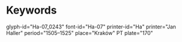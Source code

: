 # Keywords
glyph-id="Ha-07_0243"
font-id="Ha-07"
printer-id="Ha"
printer="Jan Haller"
period="1505–1525"
place="Kraków"
PT plate="170"
